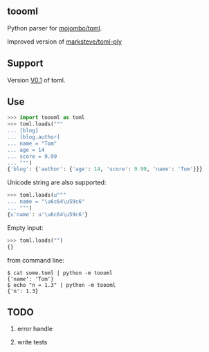 toooml
------

Python parser for [mojombo/toml](https://github.com/mojombo/toml).

Improved version of [marksteve/toml-ply](https://github.com/marksteve/toml-ply)

Support
-------

Version [V0.1](https://github.com/mojombo/toml/blob/master/versions/toml-v0.1.0.md) of toml.

Use
----

```python
>>> import toooml as toml
>>> toml.loads("""
... [blog]
... [blog.author]
... name = "Tom"
... age = 14
... score = 9.99
... """)
{'blog': {'author': {'age': 14, 'score': 9.99, 'name': 'Tom'}}}
```

Unicode string are also supported:

```python
>>> toml.loads(u"""
... name = "\u6c64\u59c6"
... """)
{u'name': u'\u6c64\u59c6'}
```

Empty input:

```python
>>> toml.loads("")
{}
```

from command line:

```
$ cat some.toml | python -m toooml
{'name': 'Tom'}
$ echo "n = 1.3" | python -m toooml
{'n': 1.3}

```

TODO
----

1. error handle

2. write tests

